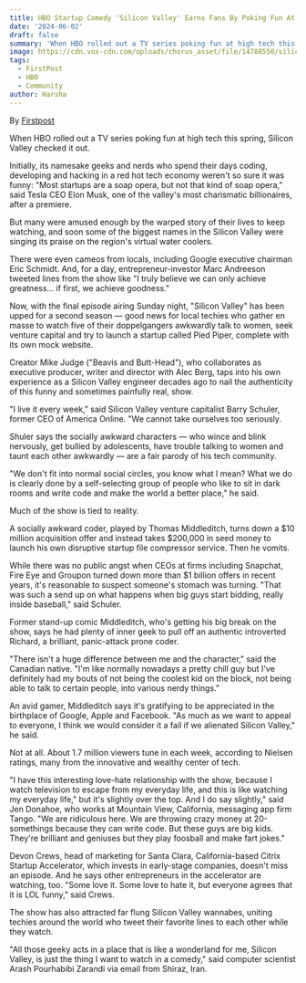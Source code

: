 ```yaml
---
title: HBO Startup Comedy 'Silicon Valley' Earns Fans By Poking Fun At Tech Community
date: '2024-06-02'
draft: false
summary: 'When HBO rolled out a TV series poking fun at high tech this spring, Silicon Valley checked it out.'
image: https://cdn.vox-cdn.com/uploads/chorus_asset/file/14788550/siliconvalley_promotionalstills2_1020.0.1412635415.jpg
tags:
  - FirstPost
  - HBO
  - Community
author: Harsha
---
```


By [Firstpost](https://www.firstpost.com/tech/news-analysis/hbos-mockumentary-silicon-valley-finds-fans-tech-3652309.html)

When HBO rolled out a TV series poking fun at high tech this spring, Silicon Valley checked it out.

Initially, its namesake geeks and nerds who spend their days coding, developing and hacking in a red hot tech economy weren't so sure it was funny: "Most startups are a soap opera, but not that kind of soap opera," said Tesla CEO Elon Musk, one of the valley's most charismatic billionaires, after a premiere.

But many were amused enough by the warped story of their lives to keep watching, and soon some of the biggest names in the Silicon Valley were singing its praise on the region's virtual water coolers.

There were even cameos from locals, including Google executive chairman Eric Schmidt. And, for a day, entrepreneur-investor Marc Andreeson tweeted lines from the show like "I truly believe we can only achieve greatness... if first, we achieve goodness."

Now, with the final episode airing Sunday night, "Silicon Valley" has been upped for a second season — good news for local techies who gather en masse to watch five of their doppelgangers awkwardly talk to women, seek venture capital and try to launch a startup called Pied Piper, complete with its own mock website.

Creator Mike Judge ("Beavis and Butt-Head"), who collaborates as executive producer, writer and director with Alec Berg, taps into his own experience as a Silicon Valley engineer decades ago to nail the authenticity of this funny and sometimes painfully real, show.

"I live it every week," said Silicon Valley venture capitalist Barry Schuler, former CEO of America Online. "We cannot take ourselves too seriously.

Shuler says the socially awkward characters — who wince and blink nervously, get bullied by adolescents, have trouble talking to women and taunt each other awkwardly — are a fair parody of his tech community.

"We don't fit into normal social circles, you know what I mean? What we do is clearly done by a self-selecting group of people who like to sit in dark rooms and write code and make the world a better place," he said.

Much of the show is tied to reality.

A socially awkward coder, played by Thomas Middleditch, turns down a $10 million acquisition offer and instead takes $200,000 in seed money to launch his own disruptive startup file compressor service. Then he vomits.

While there was no public angst when CEOs at firms including Snapchat, Fire Eye and Groupon turned down more than $1 billion offers in recent years, it's reasonable to suspect someone's stomach was turning. "That was such a send up on what happens when big guys start bidding, really inside baseball," said Schuler.

Former stand-up comic Middleditch, who's getting his big break on the show, says he had plenty of inner geek to pull off an authentic introverted Richard, a brilliant, panic-attack prone coder.

"There isn't a huge difference between me and the character," said the Canadian native. "I'm like normally nowadays a pretty chill guy but I've definitely had my bouts of not being the coolest kid on the block, not being able to talk to certain people, into various nerdy things."

An avid gamer, Middleditch says it's gratifying to be appreciated in the birthplace of Google, Apple and Facebook. "As much as we want to appeal to everyone, I think we would consider it a fail if we alienated Silicon Valley," he said.

Not at all. About 1.7 million viewers tune in each week, according to Nielsen ratings, many from the innovative and wealthy center of tech.

"I have this interesting love-hate relationship with the show, because I watch television to escape from my everyday life, and this is like watching my everyday life," but it's slightly over the top. And I do say slightly," said Jen Donahoe, who works at Mountain View, California, messaging app firm Tango. "We are ridiculous here. We are throwing crazy money at 20-somethings because they can write code. But these guys are big kids. They're brilliant and geniuses but they play foosball and make fart jokes."

Devon Crews, head of marketing for Santa Clara, California-based Citrix Startup Accelerator, which invests in early-stage companies, doesn't miss an episode. And he says other entrepreneurs in the accelerator are watching, too. "Some love it. Some love to hate it, but everyone agrees that it is LOL funny," said Crews.

The show has also attracted far flung Silicon Valley wannabes, uniting techies around the world who tweet their favorite lines to each other while they watch.

"All those geeky acts in a place that is like a wonderland for me, Silicon Valley, is just the thing I want to watch in a comedy," said computer scientist Arash Pourhabibi Zarandi via email from Shiraz, Iran.
